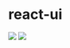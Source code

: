# react-ui
<p>
<a href="#" alt=""><img src="https://img.shields.io/npm/v/react-ui000" /></a>
    <a href="#" alt=""><img src="https://img.shields.io/apm/l/react-ui000" /></a>
</p>